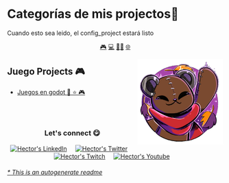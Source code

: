 # Categorías de mis projectos👋


Cuando esto sea leido, el config_project estará listo


<p align="center">
<a href="https://github.com/CritickalGames/CritickalGames/blob/master/gamedev.md">🎮</a>
<a href="https://github.com/CritickalGames/CritickalGames/blob/master/webdev.md">💻</a>
<a href="https://github.com/CritickalGames/CritickalGames/blob/master/frontend-web.md">👨‍💻</a>
<a href="https://github.com/CritickalGames/CritickalGames/blob/master/backend-web.md">🌐</a>
</p>


<a href="https://twitter.com/Hector_Pulido_">
<img align="right" height="auto" width="200" src="https://github.com/HectorPulido/HectorPulido/raw/master/img/pequesoft.png"/>
</a>


## Juego Projects 🎮
- [Juegos en godot 🌿 ⭐ 🎮](https://github.com/CritickalGames/Juegos-en-Godot) 



<br>

<br>

<div align="center">
<h3 align="center">Let's connect 😋</h3>
</div>
<p align="center">
<a href="https://www.linkedin.com/in/hector-pulido-17547369/" target="blank">
<img align="center" width="30px" alt="Hector's LinkedIn" src="https://www.vectorlogo.zone/logos/linkedin/linkedin-icon.svg"/></a> &nbsp; &nbsp;
<a href="https://twitter.com/Hector_Pulido_" target="blank">
<img align="center" width="30px" alt="Hector's Twitter" src="https://www.vectorlogo.zone/logos/twitter/twitter-official.svg"/></a> &nbsp; &nbsp;
<a href="https://www.twitch.tv/hector_pulido_" target="blank">
<img align="center" width="30px" alt="Hector's Twitch" src="https://www.vectorlogo.zone/logos/twitch/twitch-icon.svg"/></a> &nbsp; &nbsp;
<a href="https://www.youtube.com/channel/UCS_iMeH0P0nsIDPvBaJckOw" target="blank">
<img align="center" width="30px" alt="Hector's Youtube" src="https://www.vectorlogo.zone/logos/youtube/youtube-icon.svg"/></a> &nbsp; &nbsp;

</p>


###### [* This is an autogenerate readme](https://github.com/HectorPulido/HectorPulido/tree/master/ReadmeGenerator)

